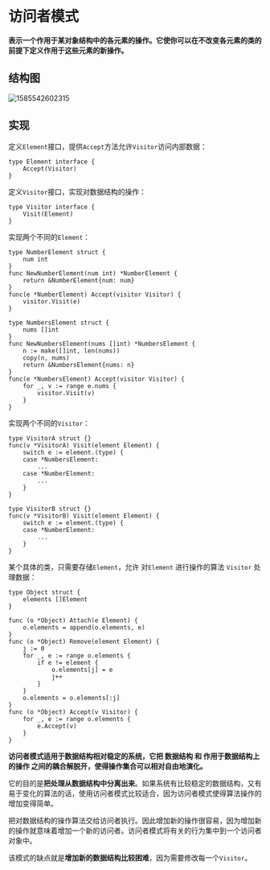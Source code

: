 # 访问者模式

**表示一个作用于某对象结构中的各元素的操作。它使你可以在不改变各元素的类的前提下定义作用于这些元素的新操作。**

## 结构图

![1585542602315](../../../.gitbook/assets/1585542602315.png)

## 实现

定义`Element`接口，提供`Accept`方法允许`Visitor`访问内部数据：

```text
type Element interface {
    Accept(Visitor)
}
```

定义`Visitor`接口，实现对数据结构的操作：

```text
type Visitor interface {
    Visit(Element)
}
```

实现两个不同的`Element`：

```text
type NumberElement struct {
    num int
}
func NewNumberElement(num int) *NumberElement {
    return &NumberElement{num: num}
}
func(e *NumberElement) Accept(visitor Visitor) {
    visitor.Visit(e)
}

type NumbersElement struct {
    nums []int
}
func NewNumbersElement(nums []int) *NumbersElement {
    n := make([]int, len(nums))
    copy(n, nums)
    return &NumbersElement{nums: n}
}
func(e *NumbersElement) Accept(visitor Visitor) {
    for _, v := range e.nums {
        visitor.Visit(v)
    }
}
```

实现两个不同的`Visitor`：

```text
type VisitorA struct {}
func(v *VisitorA) Visit(element Element) {
    switch e := element.(type) {
    case *NumbersElement:
        ...
    case *NumberElement:
        ...
    }
}

type VisitorB struct {}
func(v *VisitorB) Visit(element Element) {
    switch e := element.(type) {
    case *NumberElement:
        ...
    }
}
```

某个具体的类，只需要存储`Element`，允许 对`Element` 进行操作的算法 `Visitor` 处理数据：

```text
type Object struct {
    elements []Element
}

func (o *Object) Attach(e Element) {
    o.elements = append(o.elements, e)
}
func (o *Object) Remove(element Element) {
    j := 0
    for _, e := range o.elements {
        if e != element {
            o.elements[j] = e
            j++
        }
    }
    o.elements = o.elements[:j]
}
func (o *Object) Accept(v Visitor) {
    for _, e := range o.elements {
        e.Accept(v)
    }
}
```

**访问者模式适用于数据结构相对稳定的系统，它把 数据结构 和 作用于数据结构上的操作 之间的耦合解脱开，使得操作集合可以相对自由地演化。**

它的目的是**把处理从数据结构中分离出来**。如果系统有比较稳定的数据结构，又有易于变化的算法的话，使用访问者模式比较适合，因为访问者模式使得算法操作的增加变得简单。

把对数据结构的操作算法交给访问者执行。因此增加新的操作很容易，因为增加新的操作就意味着增加一个新的访问者。访问者模式将有关的行为集中到一个访问者对象中。

该模式的缺点就是**增加新的数据结构比较困难**，因为需要修改每一个`Visitor`。

